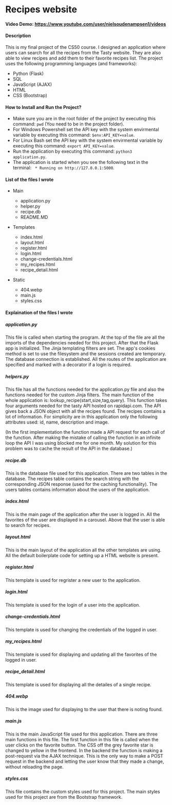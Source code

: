 # Recipes website
#### Video Demo:  <https://www.youtube.com/user/nielsoudenampsen1/videos>
#### Description
This is my final project of the CS50 course. I designed an application where users can search for all the recipes from the Tasty website. They are also able to view recipes and add them to their favorite recipes list. The project uses the following programming languages (and frameworks):
- Python (Flask)
- SQL
- JavaScript (AJAX)
- HTML
- CSS (Bootstrap)

#### How to Install and Run the Project?
- Make sure you are in the root folder of the project by executing this command: ```pwd``` (You need to be in the project folder).
- For Windows Powershell set the API key with the system envirmental variable by executing this command:  ```$env:API_KEY=value```.
- For Linux Bash set the API key with the system envirmental variable by executing this command:  ```export API_KEY=value```.
- Run the application by executing this command: ```python3 application.py```.
- The application is started when you see the following text in the terminal: ``` * Running on http://127.0.0.1:5000```.

#### List of the files I wrote
* Main
  * application.py
  * helper.py
  * recipe.db
  * README.MD
 
* Templates
  * index.html
  * layout.html
  * register.html
  * login.html
  * change-credentials.html
  * my_recipes.html
  * recipe_detail.html

* Static
  * 404.webp
  * main.js
  * styles.css

#### Explaination of the files I wrote
##### application.py
This file is called when starting the program. At the top of the file are all the imports of the dependencies needed for this project. After that the Flask app is initialized. The Jinja templating filters are set. The app's cookies method is set to use the filesystem and the sessions created are temporary. The database connection is established. All the routes of the application are specified and marked with a decorator if a login is required.

##### helpers.py
This file has all the functions needed for the application.py file and also the functions needed for the custom Jinja filters. The main function of the whole application is: lookup_recipe(start,size,tag,query). This function takes four arguments needed for the tasty API hosted on rapidapi.com. The API gives back a JSON object with all the recipes found. The recipes contains a lot of information. For simplicity are in this application only the following attributes used: id, name, description and image.

(In the first implementation the function made a API request for each call of the function. After making the mistake of calling the function in an infinite loop the API I was using blocked me for one month. My solution for this problem was to cache the result of the API in the database.)

##### recipe.db
This is the database file used for this application. There are two tables in the database. The recipes table contains the search string with the corresponding JSON response (used for the caching functionality). The users tables contains information about the users of the application.

##### index.html
This is the main page of the application after the user is logged in. All the favorites of the user are displayed in a carousel. Above that the user is able to search for recipes.

##### layout.html
This is the main layout of the application all the other templates are using. All the default boilerplate code for setting up a HTML website is present.

##### register.html
This template is used for regrister a new user to the application.

##### login.html
This template is used for the login of a user into the application.

##### change-credentials.html
This template is used for changing the credentials of the logged in user.

##### my_recipes.html
This template is used for displaying and updating all the favorites of the logged in user.

##### recipe_detail.html
This template is used for displaying all the detailes of a single recipe.

##### 404.webp
This is the image used for displaying to the user that there is noting found.

##### main.js
This is the main JavaScript file used for this application. There are three main functions in this file. The first function in this file is called when the user clicks on the favorite button. The CSS off the grey favorite star is changed to yellow in the frontend. In the backend the function is making a post-request via the AJAX technique. This is the only way to make a POST request in the backend and letting the user know that they made a change, without reloading the page.

##### styles.css
This file contains the custom styles used for this project. The main styles used for this project are from the Bootstrap framework.
